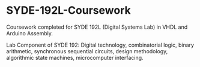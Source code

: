 # SYDE-192L-Coursework
Coursework completed for SYDE 192L (Digital Systems Lab) in VHDL and Arduino Assembly.

Lab Component of SYDE 192: Digital technology, combinatorial logic, binary arithmetic, synchronous sequential circuits, design methodology, algorithmic state machines, microcomputer interfacing.

